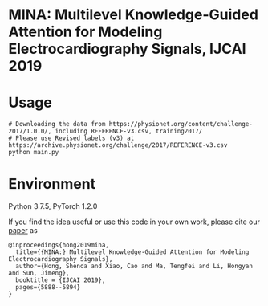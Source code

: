 # MINA: Multilevel Knowledge-Guided Attention for Modeling Electrocardiography Signals, IJCAI 2019

# Usage
```
# Downloading the data from https://physionet.org/content/challenge-2017/1.0.0/, including REFERENCE-v3.csv, training2017/
# Please use Revised labels (v3) at https://archive.physionet.org/challenge/2017/REFERENCE-v3.csv
python main.py
```

# Environment

Python 3.7.5, PyTorch 1.2.0



If you find the idea useful or use this code in your own work, please cite our [paper](https://www.ijcai.org/proceedings/2019/0816.pdf) as
```
@inproceedings{hong2019mina,
  title={{MINA:} Multilevel Knowledge-Guided Attention for Modeling Electrocardiography Signals},
  author={Hong, Shenda and Xiao, Cao and Ma, Tengfei and Li, Hongyan and Sun, Jimeng},
  booktitle = {IJCAI 2019},
  pages={5888--5894}
}
```
